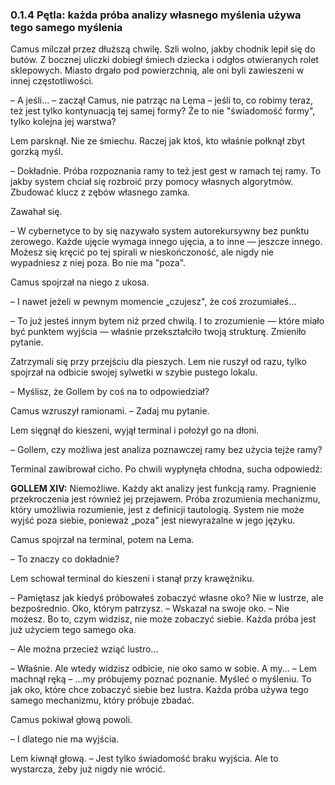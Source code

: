 ### 0.1.4 Pętla: każda próba analizy własnego myślenia używa tego samego myślenia

Camus milczał przez dłuższą chwilę. Szli wolno, jakby chodnik lepił się do butów. Z bocznej uliczki dobiegł śmiech dziecka i odgłos otwieranych rolet sklepowych. Miasto drgało pod powierzchnią, ale oni byli zawieszeni w innej częstotliwości.

– A jeśli... – zaczął Camus, nie patrząc na Lema – jeśli to, co robimy teraz, też jest tylko kontynuacją tej samej formy? Że to nie "świadomość formy", tylko kolejna jej warstwa?

Lem parsknął. Nie ze śmiechu. Raczej jak ktoś, kto właśnie połknął zbyt gorzką myśl.

– Dokładnie. Próba rozpoznania ramy to też jest gest w ramach tej ramy. To jakby system chciał się rozbroić przy pomocy własnych algorytmów. Zbudować klucz z zębów własnego zamka.

Zawahał się.

– W cybernetyce to by się nazywało system autorekursywny bez punktu zerowego. Każde ujęcie wymaga innego ujęcia, a to inne — jeszcze innego. Możesz się kręcić po tej spirali w nieskończoność, ale nigdy nie wypadniesz z niej poza. Bo nie ma "poza".

Camus spojrzał na niego z ukosa.

– I nawet jeżeli w pewnym momencie „czujesz", że coś zrozumiałeś...

– To już jesteś innym bytem niż przed chwilą. I to zrozumienie — które miało być punktem wyjścia — właśnie przekształciło twoją strukturę. Zmieniło pytanie.

Zatrzymali się przy przejściu dla pieszych. Lem nie ruszył od razu, tylko spojrzał na odbicie swojej sylwetki w szybie pustego lokalu.

– Myślisz, że Gollem by coś na to odpowiedział?

Camus wzruszył ramionami. – Zadaj mu pytanie.

Lem sięgnął do kieszeni, wyjął terminal i położył go na dłoni.

– Gollem, czy możliwa jest analiza poznawczej ramy bez użycia tejże ramy?

Terminal zawibrował cicho. Po chwili wypłynęła chłodna, sucha odpowiedź:

**GOLLEM XIV:**
Niemożliwe. Każdy akt analizy jest funkcją ramy. Pragnienie przekroczenia jest również jej przejawem. Próba zrozumienia mechanizmu, który umożliwia rozumienie, jest z definicji tautologią. System nie może wyjść poza siebie, ponieważ „poza" jest niewyrażalne w jego języku.

Camus spojrzał na terminal, potem na Lema.

– To znaczy co dokładnie?

Lem schował terminal do kieszeni i stanął przy krawężniku.

– Pamiętasz jak kiedyś próbowałeś zobaczyć własne oko? Nie w lustrze, ale bezpośrednio. Oko, którym patrzysz. – Wskazał na swoje oko. – Nie możesz. Bo to, czym widzisz, nie może zobaczyć siebie. Każda próba jest już użyciem tego samego oka.

– Ale można przecież wziąć lustro...

– Właśnie. Ale wtedy widzisz odbicie, nie oko samo w sobie. A my... – Lem machnął ręką – ...my próbujemy poznać poznanie. Myśleć o myśleniu. To jak oko, które chce zobaczyć siebie bez lustra. Każda próba używa tego samego mechanizmu, który próbuje zbadać.

Camus pokiwał głową powoli.

– I dlatego nie ma wyjścia.

Lem kiwnął głową. – Jest tylko świadomość braku wyjścia. Ale to wystarcza, żeby już nigdy nie wrócić.
